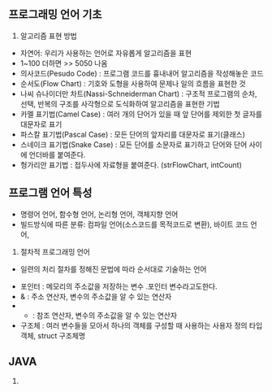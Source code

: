 ## 프로그래밍 언어 기초
1. 알고리즘 표현 방법
- 자연어: 우리가 사용하는 언어로 자유롭게 알고리즘을 표현
- 1~100 더하면 >> 5050 나옴 
- 의사코드(Pesudo Code) : 프로그램 코드를 흉내내어 알고리즘을 작성해놓은 코드
- 순서도(Flow Chart) : 기호와 도형을 사용하여 문제나 일의 흐름을 표현한 것
- 나씨 슈나이더만 차트(Nassi-Schneiderman Chart) : 구조적 프로그램의 순차, 선택, 반복의 구조를 사각형으로 도식화하여 알고리즘을 표현한 기법
- 카멜 표기법(Camel Case) : 여러 개의 단어가 있을 때 앞 단어를 제외한 첫 글자를 대문자로 표기
- 파스칼 표기법(Pascal Case) : 모든 단어의 앞자리를 대문자로 표기(클래스)
- 스네이크 표기법(Snake Case) : 모든 단어를 소문자로 표기하고 단어와 단어 사이에 언더바를 붙여준다.
- 헝가리안 표기법 : 접두사에 자료형을 붙여준다. (strFlowChart, intCount)

## 프로그램 언어 특성
- 명령어 언어, 함수형 언어, 논리형 언어, 객체지향 언어
- 빌드방식에 따른 분류: 컴파일 언어(소스코드를 목적코드로 변환), 바이트 코드 언어, 

1. 절차적 프로그래밍 언어
  - 일련의 처리 절차를 정해진 문법에 따라 순서대로 기술하는 언어

* 포인터 : 메모리의 주소값을 저장하는 변수 .포인터 변수라고도한다.
* & : 주소 연산자, 변수의 주소값을 알 수 있는 연산자
* * : 참조 연산자, 변수의 주소값을 알 수 있는 연산자
* 구조체 : 여러 변수들을 모아서 하나의 객체를 구성할 때 사용하는 사용자 정의 타입 객체, struct 구조체명

## JAVA
1. 
